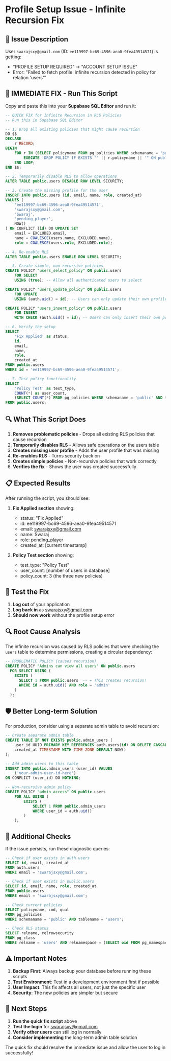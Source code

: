 # Profile Setup Issue - Infinite Recursion Fix

## 🚨 **Issue Description**
User `swarajsxy@gmail.com` (ID: `ee119997-bc69-4596-aea0-9fea49514571`) is getting:
- "PROFILE SETUP REQUIRED" → "ACCOUNT SETUP ISSUE"
- Error: "Failed to fetch profile: infinite recursion detected in policy for relation 'users'"

## 🔧 **IMMEDIATE FIX - Run This Script**

Copy and paste this into your **Supabase SQL Editor** and run it:

```sql
-- QUICK FIX for Infinite Recursion in RLS Policies
-- Run this in Supabase SQL Editor

-- 1. Drop all existing policies that might cause recursion
DO $$
DECLARE
    r RECORD;
BEGIN
    FOR r IN (SELECT policyname FROM pg_policies WHERE schemaname = 'public' AND tablename = 'users') LOOP
        EXECUTE 'DROP POLICY IF EXISTS "' || r.policyname || '" ON public.users';
    END LOOP;
END $$;

-- 2. Temporarily disable RLS to allow operations
ALTER TABLE public.users DISABLE ROW LEVEL SECURITY;

-- 3. Create the missing profile for the user
INSERT INTO public.users (id, email, name, role, created_at)
VALUES (
    'ee119997-bc69-4596-aea0-9fea49514571',
    'swarajsxy@gmail.com',
    'Swaraj',
    'pending_player',
    NOW()
) ON CONFLICT (id) DO UPDATE SET
    email = EXCLUDED.email,
    name = COALESCE(users.name, EXCLUDED.name),
    role = COALESCE(users.role, EXCLUDED.role);

-- 4. Re-enable RLS
ALTER TABLE public.users ENABLE ROW LEVEL SECURITY;

-- 5. Create simple, non-recursive policies
CREATE POLICY "users_select_policy" ON public.users
    FOR SELECT
    USING (true); -- Allow all authenticated users to select

CREATE POLICY "users_update_policy" ON public.users
    FOR UPDATE
    USING (auth.uid() = id); -- Users can only update their own profile

CREATE POLICY "users_insert_policy" ON public.users
    FOR INSERT
    WITH CHECK (auth.uid() = id); -- Users can only insert their own profile

-- 6. Verify the setup
SELECT 
    'Fix Applied' as status,
    id,
    email,
    name,
    role,
    created_at
FROM public.users
WHERE id = 'ee119997-bc69-4596-aea0-9fea49514571';

-- 7. Test policy functionality
SELECT 
    'Policy Test' as test_type,
    COUNT(*) as user_count,
    (SELECT COUNT(*) FROM pg_policies WHERE schemaname = 'public' AND tablename = 'users') as policy_count
FROM public.users;
```

## 🔍 **What This Script Does**

1. **Removes problematic policies** - Drops all existing RLS policies that cause recursion
2. **Temporarily disables RLS** - Allows safe operations on the users table
3. **Creates missing user profile** - Adds the user profile that was missing
4. **Re-enables RLS** - Turns security back on
5. **Creates simple policies** - Non-recursive policies that work correctly
6. **Verifies the fix** - Shows the user was created successfully

## 📋 **Expected Results**

After running the script, you should see:

1. **Fix Applied section** showing:
   - status: "Fix Applied"
   - id: ee119997-bc69-4596-aea0-9fea49514571
   - email: swarajsxy@gmail.com
   - name: Swaraj
   - role: pending_player
   - created_at: [current timestamp]

2. **Policy Test section** showing:
   - test_type: "Policy Test"
   - user_count: [number of users in database]
   - policy_count: 3 (the three new policies)

## 🧪 **Test the Fix**

1. **Log out** of your application
2. **Log back in** as swarajsxy@gmail.com
3. **Should now work** without the profile setup error

## 🔍 **Root Cause Analysis**

The infinite recursion was caused by RLS policies that were checking the `users` table to determine permissions, creating a circular dependency:

```sql
-- PROBLEMATIC POLICY (causes recursion)
CREATE POLICY "Admins can view all users" ON public.users
  FOR SELECT USING (
    EXISTS (
      SELECT 1 FROM public.users  -- ← This creates recursion!
      WHERE id = auth.uid() AND role = 'admin'
    )
  );
```

## 🛡️ **Better Long-term Solution**

For production, consider using a separate admin table to avoid recursion:

```sql
-- Create separate admin table
CREATE TABLE IF NOT EXISTS public.admin_users (
    user_id UUID PRIMARY KEY REFERENCES auth.users(id) ON DELETE CASCADE,
    created_at TIMESTAMP WITH TIME ZONE DEFAULT NOW()
);

-- Add admin users to this table
INSERT INTO public.admin_users (user_id) VALUES 
    ('your-admin-user-id-here')
ON CONFLICT (user_id) DO NOTHING;

-- Non-recursive admin policy
CREATE POLICY "admin_access" ON public.users
    FOR ALL USING (
        EXISTS (
            SELECT 1 FROM public.admin_users 
            WHERE user_id = auth.uid()
        )
    );
```

## 🔧 **Additional Checks**

If the issue persists, run these diagnostic queries:

```sql
-- Check if user exists in auth.users
SELECT id, email, created_at 
FROM auth.users 
WHERE email = 'swarajsxy@gmail.com';

-- Check if user exists in public.users
SELECT id, email, name, role, created_at 
FROM public.users 
WHERE email = 'swarajsxy@gmail.com';

-- Check current policies
SELECT policyname, cmd, qual 
FROM pg_policies 
WHERE schemaname = 'public' AND tablename = 'users';

-- Check RLS status
SELECT relname, relrowsecurity 
FROM pg_class 
WHERE relname = 'users' AND relnamespace = (SELECT oid FROM pg_namespace WHERE nspname = 'public');
```

## ⚠️ **Important Notes**

1. **Backup First**: Always backup your database before running these scripts
2. **Test Environment**: Test in a development environment first if possible
3. **User Impact**: This fix affects all users, not just the specific user
4. **Security**: The new policies are simpler but secure

## 🎯 **Next Steps**

1. **Run the quick fix script** above
2. **Test the login** for swarajsxy@gmail.com
3. **Verify other users** can still log in normally
4. **Consider implementing** the long-term admin table solution

The quick fix should resolve the immediate issue and allow the user to log in successfully!